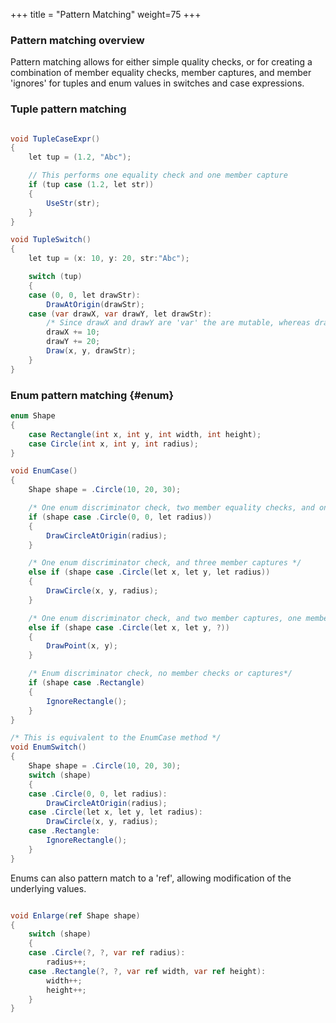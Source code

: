 +++
title = "Pattern Matching"
weight=75
+++

### Pattern matching overview

Pattern matching allows for either simple quality checks, or for creating a combination of member equality checks, member captures, and member 'ignores' for tuples and enum values in switches and case expressions.

### Tuple pattern matching

```C#

void TupleCaseExpr()
{
	let tup = (1.2, "Abc");

	// This performs one equality check and one member capture
	if (tup case (1.2, let str))
	{
		UseStr(str);
	}
}

void TupleSwitch()
{
	let tup = (x: 10, y: 20, str:"Abc");

	switch (tup)
	{
	case (0, 0, let drawStr):
		DrawAtOrigin(drawStr);
	case (var drawX, var drawY, let drawStr):
		/* Since drawX and drawY are 'var' the are mutable, whereas drawStr is immutable */
		drawX += 10;
		drawY += 20;
		Draw(x, y, drawStr);
	}
}
```

### Enum pattern matching {#enum}

```C#
enum Shape
{
	case Rectangle(int x, int y, int width, int height);
	case Circle(int x, int y, int radius);
}

void EnumCase()
{
	Shape shape = .Circle(10, 20, 30);

	/* One enum discriminator check, two member equality checks, and one member captures */
	if (shape case .Circle(0, 0, let radius))
	{
		DrawCircleAtOrigin(radius);
	}

	/* One enum discriminator check, and three member captures */
	else if (shape case .Circle(let x, let y, let radius))
	{
		DrawCircle(x, y, radius);
	}

	/* One enum discriminator check, and two member captures, one member ignore */
	else if (shape case .Circle(let x, let y, ?))
	{
		DrawPoint(x, y);
	}

	/* Enum discriminator check, no member checks or captures*/
	if (shape case .Rectangle)
	{
		IgnoreRectangle();
	}
}

/* This is equivalent to the EnumCase method */
void EnumSwitch()
{
	Shape shape = .Circle(10, 20, 30);
	switch (shape)
	{
	case .Circle(0, 0, let radius):
		DrawCircleAtOrigin(radius);
	case .Circle(let x, let y, let radius):
		DrawCircle(x, y, radius);
	case .Rectangle:
		IgnoreRectangle();
	}
}

```

Enums can also pattern match to a 'ref', allowing modification of the underlying values.

``` C#

void Enlarge(ref Shape shape)
{
	switch (shape)
	{
	case .Circle(?, ?, var ref radius):
		radius++;
	case .Rectangle(?, ?, var ref width, var ref height):
		width++;
		height++;
	}
}

```
